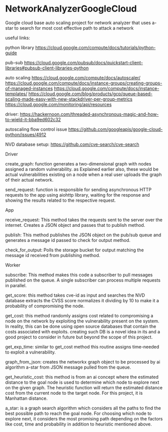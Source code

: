 # NetworkAnalyzerGoogleCloud
Google cloud base auto scaling project for network analyzer that uses a-star to search for most cost effective path to attack a network

useful links:

python library
https://cloud.google.com/compute/docs/tutorials/python-guide

pub-sub
https://cloud.google.com/pubsub/docs/quickstart-client-libraries#pubsub-client-libraries-python

auto scaling
https://cloud.google.com/compute/docs/autoscaler/
https://cloud.google.com/compute/docs/instance-groups/creating-groups-of-managed-instances
https://cloud.google.com/compute/docs/instance-templates/
https://cloud.google.com/blog/products/gcp/queue-based-scaling-made-easy-with-new-stackdriver-per-group-metrics
https://cloud.google.com/monitoring/api/resources

driver:
https://hackernoon.com/threaded-asynchronous-magic-and-how-to-wield-it-bba9ed602c32

autoscaling flow control issue
https://github.com/googleapis/google-cloud-python/issues/4912

NVD database setup:
https://github.com/cve-search/cve-search


Driver

create_graph: function generates a two-dimensional graph with nodes assigned a random vulnerability. as Explained earlier also, these would be actual vulnerabilities existing on a node when a real user uploads the graph of their actual network.


send_request: function is responsible for sending asynchronous HTTP requests to the app using aiohttp library, waiting for the response and showing the results related to the respective request.

App

receive_request: This method takes the requests sent to the server over the internet. Creates a JSON object and passes that to publish method.

publish: This method publishes the JSON object on the pub/sub queue and generates a message id passed to check for output method.

check_for_output: Polls the storage bucket for output matching the message id received from publishing method.

Worker

subscribe: This method makes this code a subscriber to pull messages published on the queue. A single subscriber can process multiple requests in parallel.

get_score: this method takes cve-id as input and searches the NVD database extracts the CVSS score normalizes it dividing by 10 to make it a probability of compromising the node.
	  
get_cost: this method randomly assigns cost related to compromising a node on the network by exploiting the vulnerability present on the system. In reality, this can be done using open source databases that contain the costs associated with exploits. creating such DB is a novel idea in its and a good project to consider in future but beyond the scope of this project.

get_exp_time: similar to get_cost  method this routine assigns time-needed to exploit a vulnerability.

graph_from_json: creates the networkx graph object to be processed by ai algorithm a-star from JSON message pulled from the queue.

get_heuristic_cost: this method is from an ai concept where the estimated distance to the goal node is used to determine which node to explore next on the given graph. The heuristic function will return the estimated distance cost from the current node to the target node. For this project, it is  Manhattan distance.

a_star: is a graph search algorithm which considers all the paths to find the best possible path to reach the goal node. For choosing which node to explore next, it considers the most promising path depending on the factors like cost, time and probability in addition to heuristic mentioned above.

